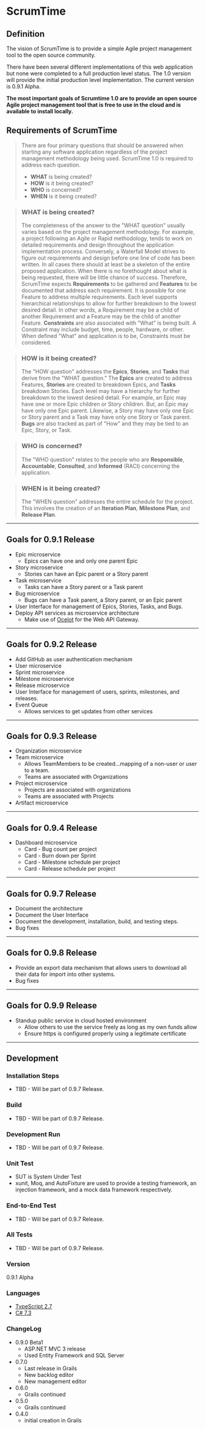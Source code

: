# ScrumTime #

## Definition ##

The vision of ScrumTime is to provide a simple Agile project management tool to the open source community.

There have been several different implementations of this web application but none were completed to a full production level status. The 1.0 version will provide the initial production level implementation.  The current version is 0.9.1 Alpha.

**The most important goals of Scrumtime 1.0 are to provide an open source Agile project management tool that is free to use in the cloud and is available to install locally.**

## Requirements of ScrumTime ##

> There are four primary questions that should be answered when starting any software application regardless of the project management methodology being used.  ScrumTime 1.0 is required to address each question.
> * **WHAT** is being created?
> * **HOW** is it being created?
> * **WHO** is concerned?
> * **WHEN** is it being created?

> ### **WHAT** is being created? ###
> The completeness of the answer to the "WHAT question" usually varies based on the project management methodology.  For example, a project following an Agile or Rapid methodology, tends to work on detailed requirements and design throughout the application implementation process.  Conversely, a Waterfall Model strives to figure out requirements and design before one line of code has been written.  In all cases there should at least be a skeleton of the entire proposed application.  When there is no forethought about what is being requested, there will be little chance of success.  Therefore, ScrumTime expects **Requirements** to be gathered and **Features** to be documented that address each requirement.  It is possible for one Feature to address multiple requirements.  Each level supports hierarchical relationships to allow for further breakdown to the lowest desired detail.  In other words, a Requirement may be a child of another Requirement and a Feature may be the child of another Feature. **Constraints** are also associated with "What" is being built.  A Constraint may include budget, time, people, hardware, or other.  When defined "What" and application is to be, Constraints must be considered.

> ### **HOW** is it being created? ###
> The "HOW question" addresses the **Epics**, **Stories**, and **Tasks** that derive from the "WHAT question." The **Epics** are created to address Features, **Stories** are created to breakdown Epics, and **Tasks** breakdown Stories.  Each level may have a hierarchy for further breakdown to the lowest desired detail.  For example, an Epic may have one or more Epic children or Story children. But, an Epic may have only one Epic parent.  Likewise, a Story may have only one Epic or Story parent and a Task may have only one Story or Task parent. **Bugs** are also tracked as part of "How" and they may be tied to an Epic, Story, or Task.

> ### **WHO** is concerned? ###
> The "WHO question" relates to the people who are **Responsible**, **Accountable**, **Consulted**, and **Informed** (RACI) concerning the application. 

> ### **WHEN** is it being created? ###
> The "WHEN question" addresses the entire schedule for the project.  This involves the creation of an **Iteration Plan**, **Milestone Plan**, and **Release Plan**.

---------------------------------------

## Goals for 0.9.1 Release ##

* Epic microservice
  * Epics can have one and only one parent Epic
* Story microservice
  * Stories can have an Epic parent or a Story parent
* Task microservice
  * Tasks can have a Story parent or a Task parent
* Bug microservice
  * Bugs can have a Task parent, a Story parent, or an Epic parent
* User Interface for management of Epics, Stories, Tasks, and Bugs.
* Deploy API services as microservice architecture
  * Make use of [Ocelot](https://github.com/ThreeMammals/Ocelot) for the Web API Gateway.

---------------------------------------

## Goals for 0.9.2 Release ##

* Add GitHub as user authentication mechanism
* User microservice
* Sprint microservice
* Milestone microservice
* Release microservice
* User Interface for management of users, sprints, milestones, and releases.
* Event Queue
  * Allows services to get updates from other services

---------------------------------------

## Goals for 0.9.3 Release ##

* Organization microservice
* Team microservice
  * Allows TeamMembers to be created...mapping of a non-user or user to a team.
  * Teams are associated with Organizations
* Project microservice
  * Projects are associated with organizations
  * Teams are associated with Projects
* Artifact microservice

---------------------------------------

## Goals for 0.9.4 Release ##

* Dashboard microservice
    * Card - Bug count per project
    * Card - Burn down per Sprint
    * Card - Milestone schedule per project
    * Card - Release schedule per project

---------------------------------------

## Goals for 0.9.7 Release ##

* Document the architecture
* Document the User Interface
* Document the development, installation, build, and testing steps.
* Bug fixes

---------------------------------------

## Goals for 0.9.8 Release ##

* Provide an export data mechanism that allows users to download all their data for import into other systems.
* Bug fixes

---------------------------------------

## Goals for 0.9.9 Release ##

* Standup public service in cloud hosted environment
  * Allow others to use the service freely as long as my own funds allow
  * Ensure https is configured properly using a legitimate certificate
  
---------------------------------------

## Development ##

### Installation Steps ###

* TBD - Will be part of 0.9.7 Release.

### Build ###

* TBD - Will be part of 0.9.7 Release.

### Development Run ###

* TBD - Will be part of 0.9.7 Release.

### Unit Test ###

* SUT is System Under Test
* xunit, Moq, and AutoFixture are used to provide a testing framework, an injection framework, and a mock data framework respectively.

### End-to-End Test ###

* TBD - Will be part of 0.9.7 Release.

### All Tests ###

* TBD - Will be part of 0.9.7 Release.

### Version ###

0.9.1 Alpha

### Languages ###

* [TypeScript 2.7](https://www.typescriptlang.org/)
* [C# 7.3](https://docs.microsoft.com/en-us/dotnet/csharp/whats-new/csharp-7-3)

### ChangeLog ###

* 0.9.0 Beta1
  * ASP.NET MVC 3 release
  * Used Entity Framework and SQL Server
* 0.7.0
  * Last release in Grails
  * New backlog editor
  * New management editor
* 0.6.0
  * Grails continued
* 0.5.0
  * Grails continued
* 0.4.0
  * initial creation in Grails
